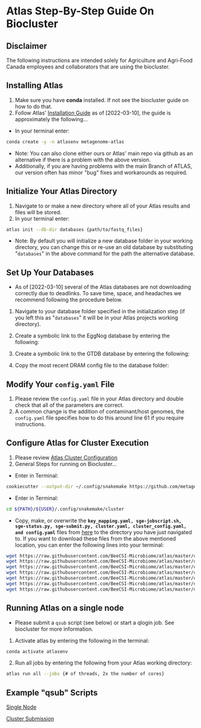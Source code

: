 # Atlas Step-By-Step Guide On Biocluster

## Disclaimer
The following instructions are intended solely for Agriculture and Agri-Food Canada employees and collaborators that are using the biocluster.

## Installing Atlas 
1. Make sure you have **conda** installed. If not see the biocluster guide on how to do that. 
2. Follow Atlas' [Installation Guide](https://metagenome-atlas.readthedocs.io/en/latest/usage/getting_started.html#getting-started) as of [2022-03-10], the guide is approximately the following...
- In your terminal enter: 
```bash
conda create -y -n atlasenv metagenome-atlas
```
- Note: You can also clone either ours or Atlas' main repo via github as an alternative if there is a problem with the above version.
- Additionally, if you are having problems with the main Branch of ATLAS, our version often has minor "bug" fixes and workarounds as required.  


## Initialize Your Atlas Directory
1. Navigate to or make a new directory where all of your Atlas results and files will be stored. 
2. In your terminal enter:
```bash
atlas init --db-dir databases {path/to/fastq_files}
```
- Note: By default you will initialize a new database folder in your working directory, you can change this or re-use an old database by substituting "`databases`" in the above command for the path the alternative database. 


## Set Up Your Databases
- As of [2022-03-10] several of the Atlas databases are not downloading correctly due to deadlinks. To save time, space, and headaches we recommend following the procedure below. 
1. Navigate to your database folder specified in the initialization step (if you left this as "`databases`" it will be in your Atlas projects working directory).
2. Create a symbolic link to the EggNog database by entering the following:  

3. Create a symbolic link to the GTDB database by entering the following:  

4. Copy the most recent DRAM config file to the database folder:  

## Modify Your `config.yaml` File 
1. Please review the `config.yaml` file in your Atlas directory and double check that all of the parameters are correct.
2. A common change is the addition of contaminant/host genomes, the `config.yaml` file specifies how to do this around line 61 if you require instructions.


## Configure Atlas for Cluster Execution
1. Please review [Atlas Cluster Configuration](https://metagenome-atlas.readthedocs.io/en/latest/usage/getting_started.html#set-up-of-cluster-execution)
2. General Steps for running on Biocluster...
- Enter in Terminal:  
```bash
cookiecutter --output-dir ~/.config/snakemake https://github.com/metagenome-atlas/clusterprofile.git
```
- Enter in Terminal:  
```bash
cd ${PATH}/${USER}/.config/snakemake/cluster
```
- Copy, make, or overwrite the **`key_mapping.yaml, sge-jobscript.sh, sge-status.py, sge-submit.py, cluster.yaml, cluster_config.yaml, and config.yaml`** files from [here](https://github.com/BeeCSI-Microbiome/atlas/tree/master/cluster%20profile%20files) to the directory you have just navigated to. If you want to download these files from the above mentioned location, you can enter the following lines into your terminal:
```bash
wget https://raw.githubusercontent.com/BeeCSI-Microbiome/atlas/master/cluster%20profile%20files/key_mapping.yaml
wget https://raw.githubusercontent.com/BeeCSI-Microbiome/atlas/master/cluster%20profile%20files/sge-jobscript.sh
wget https://raw.githubusercontent.com/BeeCSI-Microbiome/atlas/master/cluster%20profile%20files/sge-status.py
wget https://raw.githubusercontent.com/BeeCSI-Microbiome/atlas/master/cluster%20profile%20files/sge-submit.py
wget https://raw.githubusercontent.com/BeeCSI-Microbiome/atlas/master/cluster%20profile%20files/cluster.yaml
wget https://raw.githubusercontent.com/BeeCSI-Microbiome/atlas/master/cluster%20profile%20files/cluster_config.yaml
wget https://raw.githubusercontent.com/BeeCSI-Microbiome/atlas/master/cluster%20profile%20files/config.yaml
```


## Running Atlas on a single node
- Please submit a `qsub` script (see below) or start a qlogin job. See biocluster for more information. 
1. Activate atlas by entering the following in the terminal:
```bash
conda activate atlasenv
```
2. Run all jobs by entering the following from your Atlas working directory:  
```bash
atlas run all --jobs {# of threads, 2x the number of cores}
```


## Example "qsub" Scripts
[Single Node](https://github.com/BeeCSI-Microbiome/atlas/blob/master/cluster%20profile%20files/example-atlas-qsub-singlenode.sh) 

[Cluster Submission](https://github.com/BeeCSI-Microbiome/atlas/blob/master/cluster%20profile%20files/example-atlas-qsub-cluster.sh)
